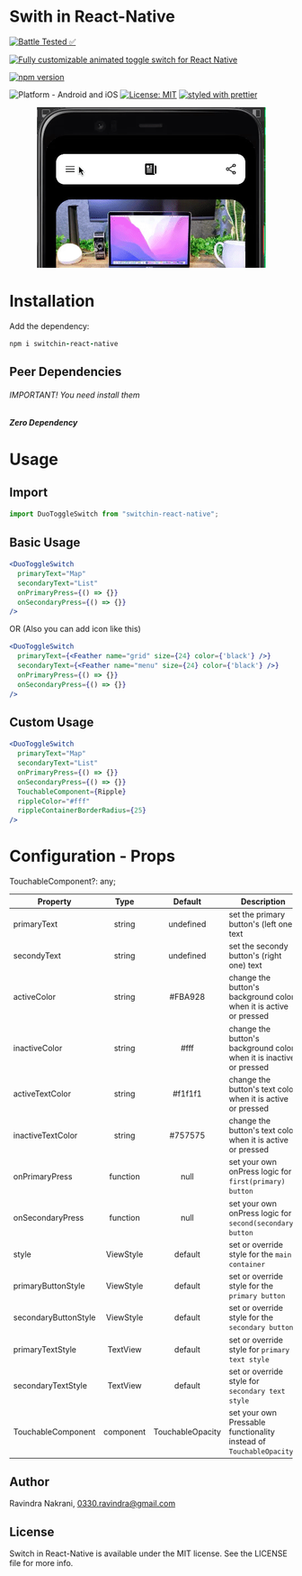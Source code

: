 # Swith in React-Native

[![Battle Tested ✅](https://img.shields.io/badge/-Battle--Tested%20%E2%9C%85-03666e?style=for-the-badge)](https://github.com/ravindra3003/react-native-toggle-switch)

[![Fully customizable animated toggle switch for React Native](https://img.shields.io/badge/-Fully%20customizable%20animated%20duo%20toggle%20switch%20for%20React%20Native-lightgrey?style=for-the-badge)](https://github.com/ravindra3003/react-native-toggle-switch)

[![npm version](https://img.shields.io/npm/v/switchin-react-native.svg?style=for-the-badge)](https://www.npmjs.com/package/switchin-react-native)
<!-- [![npm](https://img.shields.io/npm/dt/react-native-duo-toggle-switch.svg?style=for-the-badge)](https://www.npmjs.com/package/switchin-react-native) -->
![Platform - Android and iOS](https://img.shields.io/badge/platform-Android%20%7C%20iOS-blue.svg?style=for-the-badge)
[![License: MIT](https://img.shields.io/badge/License-MIT-green.svg?style=for-the-badge)](https://opensource.org/licenses/MIT)
[![styled with prettier](https://img.shields.io/badge/styled_with-prettier-ff69b4.svg?style=for-the-badge)](https://github.com/prettier/prettier)

<p align="center">
  <img alt="Swith in React-Native"
        src="assets/Screenshots/example.gif" />
</p>

# Installation

Add the dependency:

```ruby
npm i switchin-react-native
```

## Peer Dependencies

###### IMPORTANT! You need install them

<b><i>Zero Dependency</i></b>

# Usage

## Import

```js
import DuoToggleSwitch from "switchin-react-native";
```

## Basic Usage

```jsx
<DuoToggleSwitch
  primaryText="Map"
  secondaryText="List"
  onPrimaryPress={() => {}}
  onSecondaryPress={() => {}}
/>
```

OR (Also you can add icon like this)


```jsx
<DuoToggleSwitch
  primaryText={<Feather name="grid" size={24} color={'black'} />}
  secondaryText={<Feather name="menu" size={24} color={'black'} />}
  onPrimaryPress={() => {}}
  onSecondaryPress={() => {}}
/>
```

## Custom Usage

```jsx
<DuoToggleSwitch
  primaryText="Map"
  secondaryText="List"
  onPrimaryPress={() => {}}
  onSecondaryPress={() => {}}
  TouchableComponent={Ripple}
  rippleColor="#fff"
  rippleContainerBorderRadius={25}
/>
```

# Configuration - Props

TouchableComponent?: any;

| Property             |   Type    |     Default      | Description                                                         |
| -------------------- | :-------: | :--------------: | ------------------------------------------------------------------- |
| primaryText          |  string   |    undefined     | set the primary button's (left one) text                            |
| secondyText          |  string   |    undefined     | set the secondy button's (right one) text                           |
| activeColor          |  string   |     #FBA928      | change the button's background color when it is active or pressed   |
| inactiveColor        |  string   |       #fff       | change the button's background color when it is inactive or pressed |
| activeTextColor      |  string   |     #f1f1f1      | change the button's text color when it is active or pressed         |
| inactiveTextColor    |  string   |     #757575      | change the button's text color when it is active or pressed         |
| onPrimaryPress       | function  |       null       | set your own onPress logic for `first(primary) button`              |
| onSecondaryPress     | function  |       null       | set your own onPress logic for `second(secondary) button`           |
| style                | ViewStyle |     default      | set or override style for the `main container`                      |
| primaryButtonStyle   | ViewStyle |     default      | set or override style for the `primary button`                      |
| secondaryButtonStyle | ViewStyle |     default      | set or override style for the `secondary button`                    |
| primaryTextStyle     | TextView  |     default      | set or override style for `primary text style`                      |
| secondaryTextStyle   | TextView  |     default      | set or override style for `secondary text style`                    |
| TouchableComponent   | component | TouchableOpacity | set your own Pressable functionality instead of `TouchableOpacity`  |

## Author

Ravindra Nakrani, 0330.ravindra@gmail.com

## License

Switch in React-Native is available under the MIT license. See the LICENSE file for more info.
